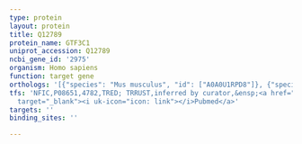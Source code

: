 ```yaml
---
type: protein
layout: protein
title: Q12789
protein_name: GTF3C1
uniprot_accession: Q12789
ncbi_gene_id: '2975'
organism: Homo sapiens
function: target gene
orthologs: '[{"species": "Mus musculus", "id": ["A0A0U1RPD8"]}, {"species": "Rattus norvegicus", "id": ["F1LNV7"]}]'
tfs: 'NFIC,P08651,4782,TRED; TRRUST,inferred by curator,&ensp;<a href="https://www.ncbi.nlm.nih.gov/pubmed/?term=17202159%5Buid%5D+OR+29087512%5Buid%5D+OR+11118217%5Buid%5D"
  target="_blank"><i uk-icon="icon: link"></i>Pubmed</a>'
targets: ''
binding_sites: ''

---
```

